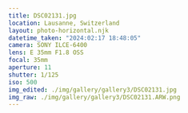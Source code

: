 ```yaml
---
title: DSC02131.jpg
location: Lausanne, Switzerland
layout: photo-horizontal.njk
datetime_taken: "2024:02:17 18:48:05"
camera: SONY ILCE-6400
lens: E 35mm F1.8 OSS
focal: 35mm
aperture: 11
shutter: 1/125
iso: 500
img_edited: ./img/gallery/gallery3/DSC02131.jpg
img_raw: ./img/gallery/gallery3/DSC02131.ARW.png
---
```

